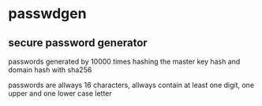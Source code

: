 # passwdgen
## secure password generator 
passwords generated by 10000 times hashing the master key hash and domain hash
with sha256

passwords are allways 16 characters, allways contain at least one digit, one upper and one lower case letter
